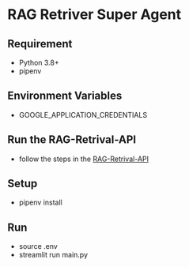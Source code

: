 # RAG Retriver Super Agent

## Requirement
- Python 3.8+
- pipenv

## Environment Variables
- GOOGLE_APPLICATION_CREDENTIALS

## Run the RAG-Retrival-API
- follow the steps in the [RAG-Retrival-API]()

## Setup 
- pipenv install

## Run
- source .env 
- streamlit run main.py